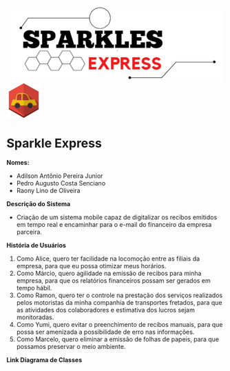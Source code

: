 <center><img src="assets/logo.jpg" alt="Sparkle Express"/></center>
<img src="assets/car-icon.png" alt="Car" width="80"/>

# Sparkle Express

**Nomes:**

- Adilson Antônio Pereira Junior
- Pedro Augusto Costa Senciano
- Raony Lino de Oliveira

**Descrição do Sistema**

- Criação de um sistema mobile capaz de digitalizar os recibos emitidos em tempo real e encaminhar para o e-mail do financeiro da empresa parceira.

**História de Usuários** 

1. Como Alice, quero ter facilidade na locomoção entre as filiais da empresa, para que eu possa otimizar meus horários.
2. Como Márcio, quero agilidade na emissão de recibos para minha empresa, para que os relatórios financeiros possam ser gerados em tempo hábil.
3. Como Ramon, quero ter o controle na prestação dos serviços realizados pelos motoristas da minha companhia de transportes fretados, para que as atividades dos colaboradores e estimativa dos lucros sejam monitoradas.
4. Como Yumi, quero evitar o preenchimento de recibos manuais, para que possa ser amenizada a possibilidade de erro nas informações.
5. Como Marcelo, quero eliminar a emissão de folhas de papeis, para que possamos preservar o meio ambiente.

**Link Diagrama de Classes**
